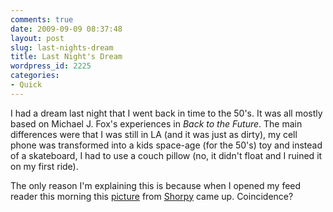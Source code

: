 ```yaml
---
comments: true
date: 2009-09-09 08:37:48
layout: post
slug: last-nights-dream
title: Last Night's Dream
wordpress_id: 2225
categories:
- Quick
---
```


I had a dream last night that I went back in time to the 50's. It was all mostly based on Michael J. Fox's experiences in _Back to the Future_. The main differences were that I was still in LA (and it was just as dirty), my cell phone was transformed into a kids space-age (for the 50's) toy and instead of a skateboard, I had to use a couch pillow (no, it didn't float and I ruined it on my first ride).

The only reason I'm explaining this is because when I opened my feed reader this morning this [picture](http://www.shorpy.com/node/6785?size=_original) from [Shorpy](http://www.shorpy.com) came up. Coincidence?

